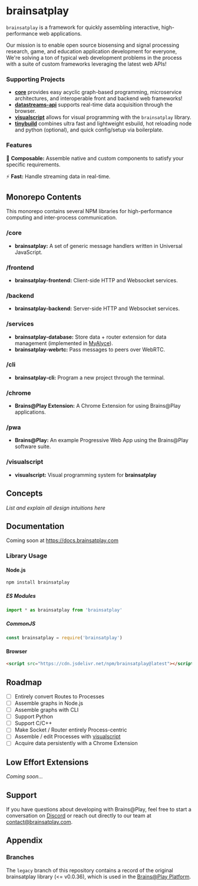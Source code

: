 # brainsatplay
`brainsatplay` is a framework for quickly assembling interactive, high-performance web applications. 

Our mission is to enable open source biosensing and signal processing research, game, and education application development for everyone, We're solving a ton of typical web development problems in the process with a suite of custom frameworks leveraging the latest web APIs!

### Supporting Projects
- [**core**](https://github.com/brainsatplay/brainsatplay/tree/main/src/core2.0) provides easy acyclic graph-based programming, microservice architectures, and interoperable front and backend web frameworks!
- [**datastreams-api**](https://github.com/brainsatplay/datastreams-api) supports real-time data acquisition through the browser.
- [**visualscript**](https://github.com/brainsatplay/visualscript) allows for visual programming with the `brainsatplay` library.
- [**tinybuild**](https://github.com/brainsatplay/brainsatplay/tree/main/src/build) combines ultra fast and lightweight esbuild, hot reloading node and python (optional), and quick config/setup via boilerplate.

### Features
🧩 **Composable:** Assemble native and custom components to satisfy your specific requirements.

⚡ **Fast:** Handle streaming data in real-time.

## Monorepo Contents
This monorepo contains several NPM libraries for high-performance computing and inter-process communication.

### /core
- **brainsatplay:** A set of generic message handlers written in Universal JavaScript.

### /frontend
- **brainsatplay-frontend:** Client-side HTTP and Websocket services.

### /backend
- **brainsatplay-backend:** Server-side HTTP and Websocket services.

### /services
- **brainsatplay-database:** Store data + router extension for data management (implemented in [MyAlyce](https://github.com/MyAlyce/myalyce)).
- **brainsatplay-webrtc:** Pass messages to peers over WebRTC.

### /cli
- **brainsatplay-cli:** Program a new project through the terminal.

### /chrome
- **Brains@Play Extension:** A Chrome Extension for using Brains@Play applications.

### /pwa
- **Brains@Play:** An example Progressive Web App using the Brains@Play software suite.

### /visualscript
- **visualscript:** Visual programming system for **brainsatplay** 

## Concepts
*List and explain all design intuitions here*

## Documentation
Coming soon at https://docs.brainsatplay.com

### Library Usage
#### Node.js
```bash
npm install brainsatplay
``` 

##### ES Modules
```javascript
import * as brainsatplay from 'brainsatplay'
```

##### CommonJS
```javascript
const brainsatplay = require('brainsatplay')
``` 

#### Browser
```html
<script src="https://cdn.jsdelivr.net/npm/brainsatplay@latest"></script>
```

## Roadmap
- [ ] Entirely convert Routes to Processes
- [ ] Assemble graphs in Node.js
- [ ] Assemble graphs with CLI
- [ ] Support Python
- [ ] Support C/C++
- [ ] Make Socket / Router entirely Process-centric
- [ ] Assemble / edit Processes with [visualscript](https://github.com/brainsatplay/visualscript)
- [ ] Acquire data persistently with a Chrome Extension

## Low Effort Extensions
*Coming soon...*


## Support
If you have questions about developing with Brains@Play, feel free to start a conversation on [Discord](https://discord.gg/tQ8P79tw8j) or reach out directly to our team at [contact@brainsatplay.com](mailto:contact@brainsatplay.com).


## Appendix
### Branches
The `legacy` branch of this repository contains a record of the original brainsatplay library (<= v0.0.36), which is used in the [Brains@Play Platform](https://github.com/brainsatplay/platform).

